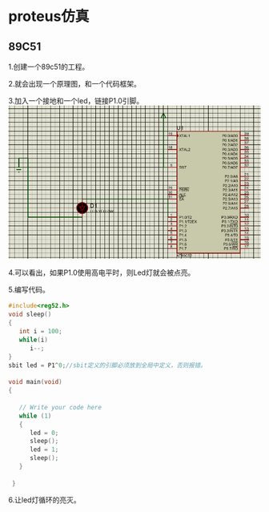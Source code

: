 # proteus仿真

## 89C51

1.创建一个89c51的工程。

2.就会出现一个原理图，和一个代码框架。

3.加入一个接地和一个led，链接P1.0引脚。![image-20220803133927111](./pic/proteus_01.png)

4.可以看出，如果P1.0使用高电平时，则Led灯就会被点亮。

5.编写代码。

```c
#include<reg52.h>
void sleep()
{
   int i = 100;
   while(i)
      i--;
}
sbit led = P1^0;//sbit定义的引脚必须放到全局中定义，否则报错。

void main(void)
{
    
   // Write your code here
   while (1)
   {
      led = 0;
      sleep();
      led = 1;
      sleep();
   }
      
 }
```

6.让led灯循环的亮灭。

